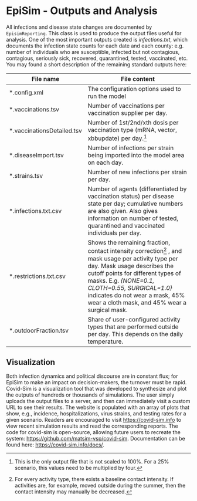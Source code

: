 # EpiSim - Outputs and Analysis
All infections and disease state changes are documented by
`EpisimReporting`. This class is used to produce the output files useful
for analysis. One of the most important outputs created is
*infections.txt*, which documents the infection state counts for each
date and each county: e.g. number of individuals who are susceptible,
infected but not contagious, contagious, seriously sick, recovered,
quarantined, tested, vaccinated, etc. You may found a short description of the remaining standard outputs here:


| **File name** | **File content** |
| ------------- | ---------------- |
| \*.config.xml | The configuration options used to run the model |
| \*.vaccinations.tsv | Number of vaccinations per vaccination supplier per day. |
| \*.vaccinationsDetailed.tsv | Number of 1st/2nd/xth dosis per vaccination type (mRNA, vector, xbbupdate) per day.[^1] |
| \*.diseaseImport.tsv | Number of infections per strain being imported into the model area on each day. |
|  \*.strains.tsv | Number of new infections per strain per day. |
|  \*.infections.txt.csv | Number of agents (differentiated by vaccination status) per disease state per day; cumulative numbers are also given. Also gives information on number of tested, quarantined and vaccinated individuals per day. |
|  \*.restrictions.txt.csv | Shows the remaining fraction, contact intensity correction[^2] , and mask usage per activity type per day. Mask usage describes the cutoff points for different types of masks. E.g. *{NONE=0.1, CLOTH=0.55, SURGICAL=1.0}* indicates do not wear a mask, 45% wear a cloth mask, and 45% wear a surgical mask. |
|  \*.outdoorFraction.tsv | Share of user-configured activity types that are performed outside per day. This depends on the daily temperature. |

## Visualization

Both infection dynamics and political discourse are in constant flux;
for EpiSim to
make an impact on decision-makers, the turnover must be rapid. Covid-Sim
is a visualization tool that was developed to synthesize and plot the
outputs of hundreds or thousands of simulations. The user simply uploads
the output files to a server, and then can immediately visit a custom
URL to see their results. The website is populated with an array of
plots that show, e.g., incidence, hospitalizations, virus strains, and
testing rates for a given scenario. Readers are encouraged to visit
<https://covid-sim.info> to view recent simulation results and read the
corresponding reports. The code for covid-sim is open-source, allowing
future users to recreate the system:
<https://github.com/matsim-vsp/covid-sim>. Documentation can be found
here: <https://covid-sim.info/docs/>.

[^1]: This is the only output file that is not scaled to 100%. For a 25%
    scenario, this values need to be multiplied by four.

[^2]: For every activity type, there exists a baseline contact
    intensity. If activities are, for example, moved outside during the
    summer, then the contact intensity may manually be decreased.